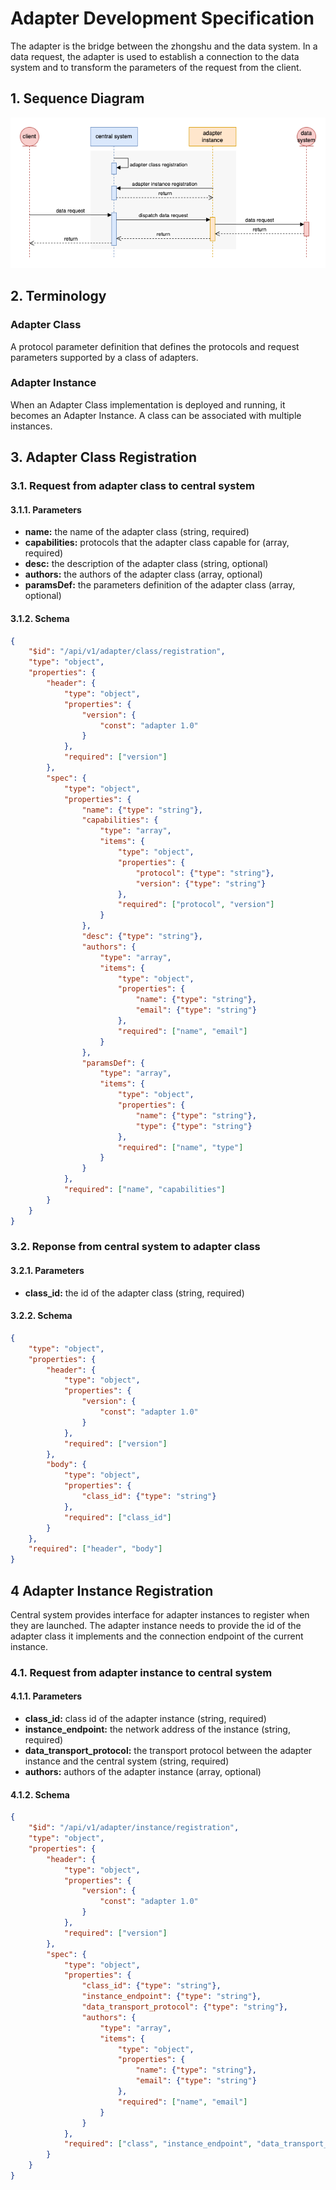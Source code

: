 # Adapter Development Specification

The adapter is the bridge between the zhongshu and the data system. In a data request, the adapter is used to establish a connection to the data system and to transform the parameters of the request from the client.

## 1. Sequence Diagram

![sequence](adapter-flow.png)

## 2. Terminology

### Adapter Class

A protocol parameter definition that defines the protocols and request parameters supported by a class of adapters.


### Adapter Instance

When an Adapter Class implementation is deployed and running, it becomes an Adapter Instance. A class can be associated with multiple instances.

## 3. Adapter Class Registration

### 3.1. Request from adapter class to central system

#### 3.1.1. Parameters

- **name:** the name of the adapter class (string, required)
- **capabilities:** protocols that the adapter class capable for (array, required)
- **desc:** the description of the adapter class (string, optional)
- **authors:** the authors of the adapter class (array, optional)
- **paramsDef:** the parameters definition of the adapter class (array, optional)

#### 3.1.2. Schema

```json
{
    "$id": "/api/v1/adapter/class/registration",
    "type": "object",
    "properties": {
        "header": {
            "type": "object",
            "properties": {
                "version": {
                    "const": "adapter 1.0"
                }
            },
            "required": ["version"]
        },
        "spec": {
            "type": "object",
            "properties": {
                "name": {"type": "string"},
                "capabilities": {
                    "type": "array",
                    "items": {
                        "type": "object",
                        "properties": {
                            "protocol": {"type": "string"},
                            "version": {"type": "string"}
                        },
                        "required": ["protocol", "version"]
                    }
                },
                "desc": {"type": "string"},
                "authors": {
                    "type": "array",
                    "items": {
                        "type": "object",
                        "properties": {
                            "name": {"type": "string"},
                            "email": {"type": "string"}
                        },
                        "required": ["name", "email"]
                    }
                },
                "paramsDef": {
                    "type": "array",
                    "items": {
                        "type": "object",
                        "properties": {
                            "name": {"type": "string"},
                            "type": {"type": "string"}
                        },
                        "required": ["name", "type"]
                    }
                }
            },
            "required": ["name", "capabilities"]
        }
    }
}
```

### 3.2. Reponse from central system to adapter class

#### 3.2.1. Parameters

- **class_id:** the id of the adapter class (string, required)

#### 3.2.2. Schema

```json
{
    "type": "object",
    "properties": {
        "header": {
            "type": "object",
            "properties": {
                "version": {
                    "const": "adapter 1.0"
                }
            },
            "required": ["version"]
        },
        "body": {
            "type": "object",
            "properties": {
                "class_id": {"type": "string"}
            },
            "required": ["class_id"]
        }
    },
    "required": ["header", "body"]
}
```

## 4 Adapter Instance Registration

Central system provides interface for adapter instances to register when they are launched. The adapter instance needs to provide the id of the adapter class it implements and the connection endpoint of the current instance.

### 4.1. Request from adapter instance to central system

#### 4.1.1. Parameters

- **class_id:** class id of the adapter instance (string, required)
- **instance_endpoint:** the network address of the instance (string, required)
- **data_transport_protocol:** the transport protocol between the adapter instance and the central system (string, required)
- **authors:** authors of the adapter instance (array, optional)

#### 4.1.2. Schema

```json
{
    "$id": "/api/v1/adapter/instance/registration",
    "type": "object",
    "properties": {
        "header": {
            "type": "object",
            "properties": {
                "version": {
                    "const": "adapter 1.0"
                }
            },
            "required": ["version"]
        },
        "spec": {
            "type": "object",
            "properties": {
                "class_id": {"type": "string"},
                "instance_endpoint": {"type": "string"},
                "data_transport_protocol": {"type": "string"},
                "authors": {
                    "type": "array",
                    "items": {
                        "type": "object",
                        "properties": {
                            "name": {"type": "string"},
                            "email": {"type": "string"}
                        },
                        "required": ["name", "email"]
                    }
                }
            },
            "required": ["class", "instance_endpoint", "data_transport_protocol"]
        }
    }
}
```